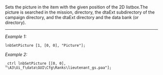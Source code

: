 Sets the picture in the item with the given position of the 2D listbox.The picture is searched in the mission, directory, the dtaExt subdirectory of the campaign directory, and the dtaExt directory and the data bank (or directory).


---
*Example 1:*
```sqf
lnbSetPicture [1, [0, 0], "Picture"];
```

*Example 2:*
```sqf
_ctrl lnbSetPicture [[0, 0], "\A3\Ui_f\data\GUI\Cfg\Ranks\lieutenant_gs.paa"];
```